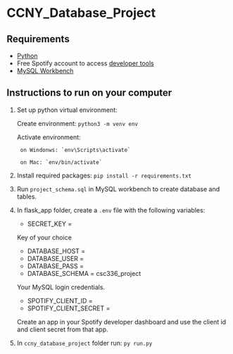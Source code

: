 # CCNY_Database_Project

## Requirements 

- [Python](https://www.python.org/downloads/)
- Free Spotify account to access [developer tools](https://developer.spotify.com/dashboard/)
- [MySQL Workbench](https://dev.mysql.com/doc/workbench/en/wb-windows.html)

## Instructions to run on your computer

1. Set up python virtual environment: 
    
    Create environment: `python3 -m venv env`

    Activate environment:

        on Windonws: `env\Scripts\activate`

        on Mac: `env/bin/activate`

2. Install required packages: `pip install -r requirements.txt`

3. Run `project_schema.sql` in MySQL workbench to create database and tables.

4. In flask_app folder, create a `.env` file with the following variables:
    - SECRET_KEY = 

    Key of your choice 

    - DATABASE_HOST = 
    - DATABASE_USER = 
    - DATABASE_PASS = 
    - DATABASE_SCHEMA = csc336_project

    Your MySQL login credentials.

    - SPOTIFY_CLIENT_ID = 
    - SPOTIFY_CLIENT_SECRET = 

    Create an app in your Spotify developer dashboard and use the client id and client secret from that app.

5. In `ccny_database_project` folder run: `py run.py`